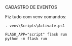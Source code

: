 CADASTRO DE EVENTOS

Fiz tudo com venv
comandos: 

    . venv\Scripts\Activate.ps1

    FLASK_APP="script" flask run
    python -m flask run